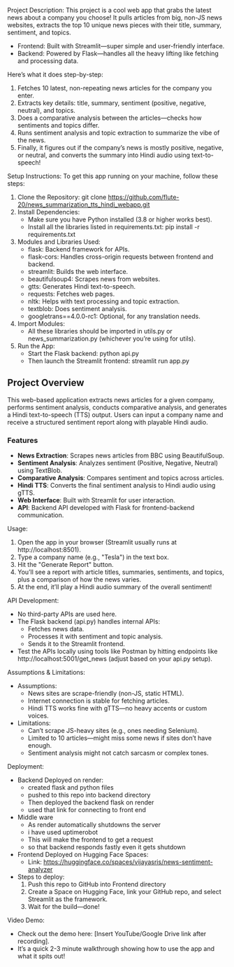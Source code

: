 Project Description:
This project is a cool web app that grabs the latest news about a company you choose! It pulls articles from big, non-JS news websites, extracts the top 10 unique news pieces with their title, summary, sentiment, and topics.
- Frontend: Built with Streamlit—super simple and user-friendly interface.
- Backend: Powered by Flask—handles all the heavy lifting like fetching and processing data.

Here’s what it does step-by-step:
1. Fetches 10 latest, non-repeating news articles for the company you enter.
2. Extracts key details: title, summary, sentiment (positive, negative, neutral), and topics.
3. Does a comparative analysis between the articles—checks how sentiments and topics differ.
4. Runs sentiment analysis and topic extraction to summarize the vibe of the news.
5. Finally, it figures out if the company’s news is mostly positive, negative, or neutral, and converts the summary into Hindi audio using text-to-speech!

Setup Instructions:
To get this app running on your machine, follow these steps:
1. Clone the Repository:
   git clone https://github.com/flute-20/news_summarization_tts_hindi_webapp.git
2. Install Dependencies:
   - Make sure you have Python installed (3.8 or higher works best).
   - Install all the libraries listed in requirements.txt:
     pip install -r requirements.txt
3. Modules and Libraries Used:
   - flask: Backend framework for APIs.
   - flask-cors: Handles cross-origin requests between frontend and backend.
   - streamlit: Builds the web interface.
   - beautifulsoup4: Scrapes news from websites.
   - gtts: Generates Hindi text-to-speech.
   - requests: Fetches web pages.
   - nltk: Helps with text processing and topic extraction.
   - textblob: Does sentiment analysis.
   - googletrans==4.0.0-rc1: Optional, for any translation needs.
4. Import Modules:
   - All these libraries should be imported in utils.py or news_summarization.py (whichever you’re using for utils).
5. Run the App:
   - Start the Flask backend:
     python api.py
   - Then launch the Streamlit frontend:
     streamlit run app.py

## Project Overview
This web-based application extracts news articles for a given company, performs sentiment analysis, conducts comparative analysis, and generates a Hindi text-to-speech (TTS) output. Users can input a company name and receive a structured sentiment report along with playable Hindi audio.

### Features
- **News Extraction**: Scrapes news articles from BBC using BeautifulSoup.
- **Sentiment Analysis**: Analyzes sentiment (Positive, Negative, Neutral) using TextBlob.
- **Comparative Analysis**: Compares sentiment and topics across articles.
- **Hindi TTS**: Converts the final sentiment analysis to Hindi audio using gTTS.
- **Web Interface**: Built with Streamlit for user interaction.
- **API**: Backend API developed with Flask for frontend-backend communication.

Usage:
1. Open the app in your browser (Streamlit usually runs at http://localhost:8501).
2. Type a company name (e.g., "Tesla") in the text box.
3. Hit the "Generate Report" button.
4. You’ll see a report with article titles, summaries, sentiments, and topics, plus a comparison of how the news varies.
5. At the end, it’ll play a Hindi audio summary of the overall sentiment!

API Development:
- No third-party APIs are used here.
- The Flask backend (api.py) handles internal APIs:
  - Fetches news data.
  - Processes it with sentiment and topic analysis.
  - Sends it to the Streamlit frontend.
- Test the APIs locally using tools like Postman by hitting endpoints like http://localhost:5001/get_news      (adjust based on your api.py setup).

Assumptions & Limitations:
- Assumptions:
  - News sites are scrape-friendly (non-JS, static HTML).
  - Internet connection is stable for fetching articles.
  - Hindi TTS works fine with gTTS—no heavy accents or custom voices.
- Limitations:
  - Can’t scrape JS-heavy sites (e.g., ones needing Selenium).
  - Limited to 10 articles—might miss some news if sites don’t have enough.
  - Sentiment analysis might not catch sarcasm or complex tones.

Deployment:
- Backend Deployed on render:
     - created flask and python files
     - pushed to this repo into backend directory
     - Then deployed the backend flask on render
     - used that link for connecting to front end
- Middle ware
     - As render automatically shutdowns the server
     - i have used uptimerobot
     - This will make the frontend to get a request
     - so that backend responds fastly even it gets shutdown
- Frontend Deployed on Hugging Face Spaces:
  - Link:   https://huggingface.co/spaces/vijayasris/news-sentiment-analyzer
- Steps to deploy:
  1. Push this repo to GitHub into Frontend directory
  2. Create a Space on Hugging Face, link your GitHub repo, and select Streamlit as the framework.
  3. Wait for the build—done!

Video Demo:
- Check out the demo here: [Insert YouTube/Google Drive link after recording].
- It’s a quick 2-3 minute walkthrough showing how to use the app and what it spits out!
